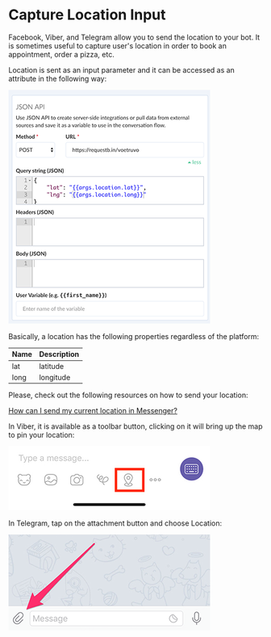 # Capture Location Input

Facebook, Viber, and Telegram allow you to send the location to your bot. It is sometimes useful to capture user's location in order to book an appointment, order a pizza, etc.


Location is sent as an input parameter and it can be accessed as an attribute in the following way:

![](location.png)


Basically, a location has the following properties regardless of the platform:

| Name | Description|
| -- | -- |
| lat  | latitude |
| long | longitude|

Please, check out the following resources on how to send your location:

[How can I send my current location in Messenger?](https://www.facebook.com/help/messenger-app/1394730427523556)


In Viber, it is available as a toolbar button, clicking on it will bring up the map to pin your location:

![](location-viber.jpeg)

In Telegram, tap on the attachment button and choose Location:

![](share-location-telegram-1.png)
